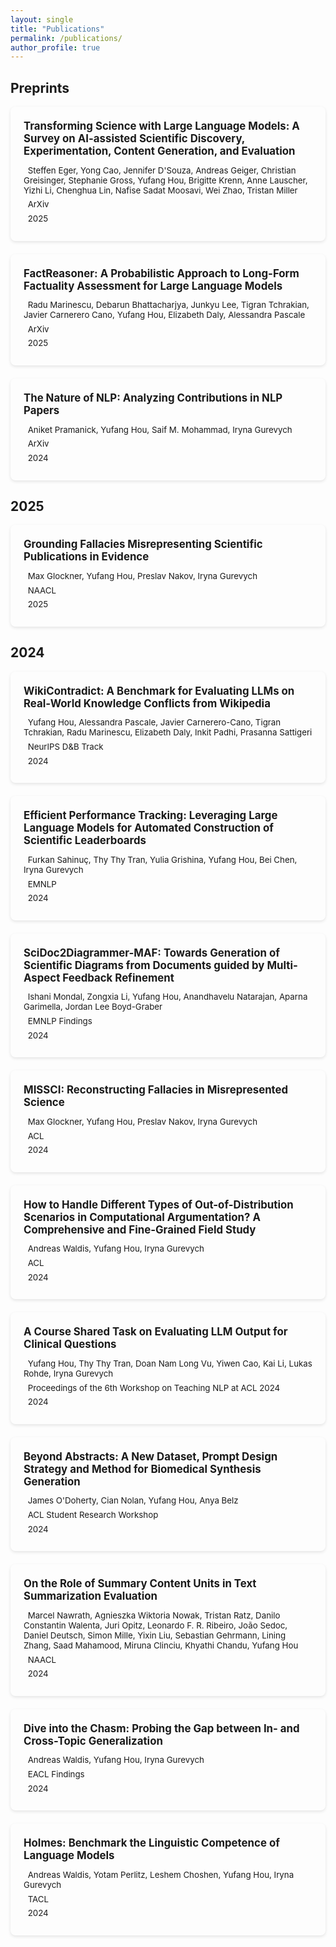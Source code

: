 ```yaml
---
layout: single
title: "Publications"
permalink: /publications/
author_profile: true
---
```


<style>
.publication__container {
  margin-bottom: 1.5em;
}

.publication__link {
  display: block;
  text-decoration: none !important;
  color: inherit;
}

.publication__link:hover {
  text-decoration: none !important;
}

.publication__link:hover .publication__card {
  box-shadow: 0 5px 15px rgba(0, 0, 0, 0.15);
}

.publication__card {
  padding: 1.5em;
  background-color: var(--global-bg-color);
  border-radius: 8px;
  border: 1px solid var(--global-border-color);
  box-shadow: 0 2px 5px rgba(0, 0, 0, 0.1);
  transition: box-shadow 0.3s ease;
}

/* Dark mode specific styling */
html[data-theme="dark"] .publication__card {
  background-color: #252525; /* Slightly lighter than dark mode background */
  border-color: #333; /* Darker border instead of white */
}

html[data-theme="dark"] .publication__link:hover .publication__card {
  box-shadow: 0 5px 15px rgba(255, 255, 255, 0.15); /* Lighter shadow for dark mode */
}

.publication__title {
  margin: 0 0 0.75em 0;
  font-size: 1.2em;
  font-weight: bold;
}

.publication__info {
  margin-bottom: 0.5em;
  font-size: 0.95em;
}

.publication__info i {
  width: 1.25em;
  text-align: center;
  margin-right: 0.5em;
  color: var(--global-theme-color);
}
</style>

## Preprints

<div class="publication__container">
  <a href="https://arxiv.org/abs/2502.05151" class="publication__link" target="_blank">
    <div class="publication__card">
      <h3 class="publication__title">Transforming Science with Large Language Models: A Survey on AI-assisted Scientific Discovery, Experimentation, Content Generation, and Evaluation</h3>
      <div class="publication__info">
        <i class="fas fa-users"></i> Steffen Eger, Yong Cao, Jennifer D'Souza, Andreas Geiger, Christian Greisinger, Stephanie Gross, Yufang Hou, Brigitte Krenn, Anne Lauscher, Yizhi Li, Chenghua Lin, Nafise Sadat Moosavi, Wei Zhao, Tristan Miller
      </div>
      <div class="publication__info">
        <i class="fas fa-map-marker-alt"></i> ArXiv
      </div>
      <div class="publication__info">
        <i class="fas fa-calendar-alt"></i> 2025
      </div>
    </div>
  </a>
</div>

<div class="publication__container">
  <a href="https://arxiv.org/abs/2502.18573" class="publication__link" target="_blank">
    <div class="publication__card">
      <h3 class="publication__title">FactReasoner: A Probabilistic Approach to Long-Form Factuality Assessment for Large Language Models</h3>
      <div class="publication__info">
        <i class="fas fa-users"></i> Radu Marinescu, Debarun Bhattacharjya, Junkyu Lee, Tigran Tchrakian, Javier Carnerero Cano, Yufang Hou, Elizabeth Daly, Alessandra Pascale
      </div>
      <div class="publication__info">
        <i class="fas fa-map-marker-alt"></i> ArXiv
      </div>
      <div class="publication__info">
        <i class="fas fa-calendar-alt"></i> 2025
      </div>
    </div>
  </a>
</div>

<div class="publication__container">
  <a href="https://arxiv.org/abs/2409.19505" class="publication__link" target="_blank">
    <div class="publication__card">
      <h3 class="publication__title">The Nature of NLP: Analyzing Contributions in NLP Papers</h3>
      <div class="publication__info">
        <i class="fas fa-users"></i> Aniket Pramanick, Yufang Hou, Saif M. Mohammad, Iryna Gurevych
      </div>
      <div class="publication__info">
        <i class="fas fa-map-marker-alt"></i> ArXiv
      </div>
      <div class="publication__info">
        <i class="fas fa-calendar-alt"></i> 2024
      </div>
    </div>
  </a>
</div>

## 2025

<div class="publication__container">
  <a href="https://www.arxiv.org/abs/2408.12812" class="publication__link" target="_blank">
    <div class="publication__card">
      <h3 class="publication__title">Grounding Fallacies Misrepresenting Scientific Publications in Evidence</h3>
      <div class="publication__info">
        <i class="fas fa-users"></i> Max Glockner, Yufang Hou, Preslav Nakov, Iryna Gurevych
      </div>
      <div class="publication__info">
        <i class="fas fa-map-marker-alt"></i> NAACL
      </div>
      <div class="publication__info">
        <i class="fas fa-calendar-alt"></i> 2025
      </div>
    </div>
  </a>
</div>

## 2024

<div class="publication__container">
  <a href="https://openreview.net/pdf/8039d279e177deb3cae86e8385213135651a047c.pdf" class="publication__link" target="_blank">
    <div class="publication__card">
      <h3 class="publication__title">WikiContradict: A Benchmark for Evaluating LLMs on Real-World Knowledge Conflicts from Wikipedia</h3>
      <div class="publication__info">
        <i class="fas fa-users"></i> Yufang Hou, Alessandra Pascale, Javier Carnerero-Cano, Tigran Tchrakian, Radu Marinescu, Elizabeth Daly, Inkit Padhi, Prasanna Sattigeri
      </div>
      <div class="publication__info">
        <i class="fas fa-map-marker-alt"></i> NeurIPS D&B Track
      </div>
      <div class="publication__info">
        <i class="fas fa-calendar-alt"></i> 2024
      </div>
    </div>
  </a>
</div>

<div class="publication__container">
  <a href="https://aclanthology.org/2024.emnlp-main.453.pdf" class="publication__link" target="_blank">
    <div class="publication__card">
      <h3 class="publication__title">Efficient Performance Tracking: Leveraging Large Language Models for Automated Construction of Scientific Leaderboards</h3>
      <div class="publication__info">
        <i class="fas fa-users"></i> Furkan Sahinuç, Thy Thy Tran, Yulia Grishina, Yufang Hou, Bei Chen, Iryna Gurevych
      </div>
      <div class="publication__info">
        <i class="fas fa-map-marker-alt"></i> EMNLP
      </div>
      <div class="publication__info">
        <i class="fas fa-calendar-alt"></i> 2024
      </div>
    </div>
  </a>
</div>

<div class="publication__container">
  <a href="https://aclanthology.org/2024.findings-emnlp.780.pdf" class="publication__link" target="_blank">
    <div class="publication__card">
      <h3 class="publication__title">SciDoc2Diagrammer-MAF: Towards Generation of Scientific Diagrams from Documents guided by Multi-Aspect Feedback Refinement</h3>
      <div class="publication__info">
        <i class="fas fa-users"></i> Ishani Mondal, Zongxia Li, Yufang Hou, Anandhavelu Natarajan, Aparna Garimella, Jordan Lee Boyd-Graber
      </div>
      <div class="publication__info">
        <i class="fas fa-map-marker-alt"></i> EMNLP Findings
      </div>
      <div class="publication__info">
        <i class="fas fa-calendar-alt"></i> 2024
      </div>
    </div>
  </a>
</div>

<div class="publication__container">
  <a href="https://aclanthology.org/2024.acl-long.240.pdf" class="publication__link" target="_blank">
    <div class="publication__card">
      <h3 class="publication__title">MISSCI: Reconstructing Fallacies in Misrepresented Science</h3>
      <div class="publication__info">
        <i class="fas fa-users"></i> Max Glockner, Yufang Hou, Preslav Nakov, Iryna Gurevych
      </div>
      <div class="publication__info">
        <i class="fas fa-map-marker-alt"></i> ACL
      </div>
      <div class="publication__info">
        <i class="fas fa-calendar-alt"></i> 2024
      </div>
    </div>
  </a>
</div>

<div class="publication__container">
  <a href="https://aclanthology.org/2024.acl-long.795.pdf" class="publication__link" target="_blank">
    <div class="publication__card">
      <h3 class="publication__title">How to Handle Different Types of Out-of-Distribution Scenarios in Computational Argumentation? A Comprehensive and Fine-Grained Field Study</h3>
      <div class="publication__info">
        <i class="fas fa-users"></i> Andreas Waldis, Yufang Hou, Iryna Gurevych
      </div>
      <div class="publication__info">
        <i class="fas fa-map-marker-alt"></i> ACL
      </div>
      <div class="publication__info">
        <i class="fas fa-calendar-alt"></i> 2024
      </div>
    </div>
  </a>
</div>

<div class="publication__container">
  <a href="https://aclanthology.org/2024.teachingnlp-1.11.pdf" class="publication__link" target="_blank">
    <div class="publication__card">
      <h3 class="publication__title">A Course Shared Task on Evaluating LLM Output for Clinical Questions</h3>
      <div class="publication__info">
        <i class="fas fa-users"></i> Yufang Hou, Thy Thy Tran, Doan Nam Long Vu, Yiwen Cao, Kai Li, Lukas Rohde, Iryna Gurevych
      </div>
      <div class="publication__info">
        <i class="fas fa-map-marker-alt"></i> Proceedings of the 6th Workshop on Teaching NLP at ACL 2024
      </div>
      <div class="publication__info">
        <i class="fas fa-calendar-alt"></i> 2024
      </div>
    </div>
  </a>
</div>

<div class="publication__container">
  <a href="https://aclanthology.org/2024.acl-srw.42.pdf" class="publication__link" target="_blank">
    <div class="publication__card">
      <h3 class="publication__title">Beyond Abstracts: A New Dataset, Prompt Design Strategy and Method for Biomedical Synthesis Generation</h3>
      <div class="publication__info">
        <i class="fas fa-users"></i> James O'Doherty, Cian Nolan, Yufang Hou, Anya Belz
      </div>
      <div class="publication__info">
        <i class="fas fa-map-marker-alt"></i> ACL Student Research Workshop
      </div>
      <div class="publication__info">
        <i class="fas fa-calendar-alt"></i> 2024
      </div>
    </div>
  </a>
</div>

<div class="publication__container">
  <a href="https://aclanthology.org/2024.naacl-short.25.pdf" class="publication__link" target="_blank">
    <div class="publication__card">
      <h3 class="publication__title">On the Role of Summary Content Units in Text Summarization Evaluation</h3>
      <div class="publication__info">
        <i class="fas fa-users"></i> Marcel Nawrath, Agnieszka Wiktoria Nowak, Tristan Ratz, Danilo Constantin Walenta, Juri Opitz, Leonardo F. R. Ribeiro, João Sedoc, Daniel Deutsch, Simon Mille, Yixin Liu, Sebastian Gehrmann, Lining Zhang, Saad Mahamood, Miruna Clinciu, Khyathi Chandu, Yufang Hou
      </div>
      <div class="publication__info">
        <i class="fas fa-map-marker-alt"></i> NAACL
      </div>
      <div class="publication__info">
        <i class="fas fa-calendar-alt"></i> 2024
      </div>
    </div>
  </a>
</div>

<div class="publication__container">
  <a href="https://aclanthology.org/2024.findings-eacl.146.pdf" class="publication__link" target="_blank">
    <div class="publication__card">
      <h3 class="publication__title">Dive into the Chasm: Probing the Gap between In- and Cross-Topic Generalization</h3>
      <div class="publication__info">
        <i class="fas fa-users"></i> Andreas Waldis, Yufang Hou, Iryna Gurevych
      </div>
      <div class="publication__info">
        <i class="fas fa-map-marker-alt"></i> EACL Findings
      </div>
      <div class="publication__info">
        <i class="fas fa-calendar-alt"></i> 2024
      </div>
    </div>
  </a>
</div>

<div class="publication__container">
  <a href="https://aclanthology.org/2024.tacl-1.88.pdf" class="publication__link" target="_blank">
    <div class="publication__card">
      <h3 class="publication__title">Holmes: Benchmark the Linguistic Competence of Language Models</h3>
      <div class="publication__info">
        <i class="fas fa-users"></i> Andreas Waldis, Yotam Perlitz, Leshem Choshen, Yufang Hou, Iryna Gurevych
      </div>
      <div class="publication__info">
        <i class="fas fa-map-marker-alt"></i> TACL
      </div>
      <div class="publication__info">
        <i class="fas fa-calendar-alt"></i> 2024
      </div>
    </div>
  </a>
</div>